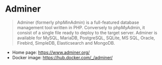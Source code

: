 # Adminer

> Adminer (formerly phpMinAdmin) is a full-featured database management tool written in PHP. Conversely to phpMyAdmin, it consist of a single file ready to deploy to the target server. Adminer is available for MySQL, MariaDB, PostgreSQL, SQLite, MS SQL, Oracle, Firebird, SimpleDB, Elasticsearch and MongoDB.

-   Home page: <https://www.adminer.org/>
-   Docker image: <https://hub.docker.com/_/adminer/>